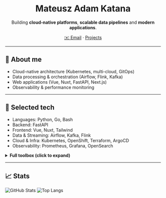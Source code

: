 <div align="center">
  <h1>Mateusz Adam Katana</h1>
  <p>Building <strong>cloud‑native platforms</strong>, <strong>scalable data pipelines</strong> and <strong>modern applications</strong>.</p>
  <p>
    <a href="mailto:mateusz.adam.katana@gmail.com">✉️ Email</a>
    ·
    <a href="https://github.com/theanotherwise?tab=repositories">Projects</a>
  </p>
</div>

---

## 🚀 About me
- Cloud-native architecture (Kubernetes, multi-cloud, GitOps)
- Data processing & orchestration (Airflow, Flink, Kafka)
- Web applications (Vue, Nuxt, FastAPI, Next.js)
- Observability & performance monitoring

---

## 🧰 Selected tech
- Languages: Python, Go, Bash
- Backend: FastAPI
- Frontend: Vue, Nuxt, Tailwind
- Data & Streaming: Airflow, Kafka, Flink
- Cloud & Infra: Kubernetes, OpenShift, Terraform, ArgoCD
- Observability: Prometheus, Grafana, OpenSearch

<details>
  <summary><strong>Full toolbox (click to expand)</strong></summary>

  <br/>

  <table>
    <tr>
      <td valign="top" width="33%">
        <h4>🔤 Languages</h4>
        <img src="https://img.shields.io/badge/Python-3776AB?logo=python&logoColor=white" />
        <img src="https://img.shields.io/badge/Go-00ADD8?logo=go&logoColor=white" />
        <img src="https://img.shields.io/badge/Bash-4EAA25?logo=gnu-bash&logoColor=white" />
        <img src="https://img.shields.io/badge/Ruby-CC342D?logo=ruby&logoColor=white" />
      </td>
      <td valign="top" width="33%">
        <h4>⚙️ Backend</h4>
        <img src="https://img.shields.io/badge/FastAPI-009688?logo=fastapi&logoColor=white" />
        <img src="https://img.shields.io/badge/Java-007396?logo=java&logoColor=white" />
        <img src="https://img.shields.io/badge/Scala-DC322F?logo=scala&logoColor=white" />
        <img src="https://img.shields.io/badge/Rails-D30001?logo=rubyonrails&logoColor=white" />
      </td>
      <td valign="top" width="33%">
        <h4>🎨 Frontend</h4>
        <img src="https://img.shields.io/badge/Vue-4FC08D?logo=vue.js&logoColor=white" />
        <img src="https://img.shields.io/badge/Nuxt-00C58E?logo=nuxtdotjs&logoColor=white" />
        <img src="https://img.shields.io/badge/Tailwind-38B2AC?logo=tailwindcss&logoColor=white" />
      </td>
    </tr>
  </table>

  <table>
    <tr>
      <td valign="top" width="33%">
        <h4>📡 Data & Streaming</h4>
        <img src="https://img.shields.io/badge/Airflow-017CEE?logo=apacheairflow&logoColor=white" />
        <img src="https://img.shields.io/badge/Flink-E6526F?logo=apacheflink&logoColor=white" />
        <img src="https://img.shields.io/badge/Kafka-231F20?logo=apachekafka&logoColor=white" />
        <img src="https://img.shields.io/badge/RabbitMQ-FF6600?logo=rabbitmq&logoColor=white" />
        <img src="https://img.shields.io/badge/Redpanda-D03C3C?logo=redpanda&logoColor=white" />
      </td>
      <td valign="top" width="33%">
        <h4>🗄️ Databases</h4>
        <img src="https://img.shields.io/badge/Postgres-336791?logo=postgresql&logoColor=white" />
        <img src="https://img.shields.io/badge/MySQL-4479A1?logo=mysql&logoColor=white" />
        <img src="https://img.shields.io/badge/Oracle-F80000?logo=oracle&logoColor=white" />
        <img src="https://img.shields.io/badge/Redis-DC382D?logo=redis&logoColor=white" />
        <img src="https://img.shields.io/badge/Elasticsearch-005571?logo=elasticsearch&logoColor=white" />
        <img src="https://img.shields.io/badge/OpenSearch-005EB8?logo=opensearch&logoColor=white" />
      </td>
      <td valign="top" width="33%">
        <h4>📊 Observability</h4>
        <img src="https://img.shields.io/badge/NewRelic-008C99?logo=newrelic&logoColor=white" />
        <img src="https://img.shields.io/badge/Prometheus-E6522C?logo=prometheus&logoColor=white" />
        <img src="https://img.shields.io/badge/Grafana-F46800?logo=grafana&logoColor=white" />
        <img src="https://img.shields.io/badge/Elastic%20Stack-005571?logo=elastic&logoColor=white" />
        <img src="https://img.shields.io/badge/Opsgenie-1A73E8?logo=atlassian&logoColor=white" />
        <img src="https://img.shields.io/badge/Zabbix-CC0000?logo=zabbix&logoColor=white" />
      </td>
    </tr>
  </table>

  <table>
    <tr>
      <td valign="top" width="33%">
        <h4>☁️ Cloud & Infra</h4>
        <img src="https://img.shields.io/badge/Kubernetes-326CE5?logo=kubernetes&logoColor=white" />
        <img src="https://img.shields.io/badge/OpenShift-EE0000?logo=redhatopenshift&logoColor=white" />
        <img src="https://img.shields.io/badge/Terraform-623CE4?logo=terraform&logoColor=white" />
        <img src="https://img.shields.io/badge/Ansible-EE0000?logo=ansible&logoColor=white" />
        <img src="https://img.shields.io/badge/ArgoCD-FC6D26?logo=argo&logoColor=white" />
        <img src="https://img.shields.io/badge/GitLab%20CI/CD-FC6D26?logo=gitlab&logoColor=white" />
        <img src="https://img.shields.io/badge/Jenkins-D24939?logo=jenkins&logoColor=white" />
      </td>
      <td valign="top" width="33%">
        <h4>🗃️ Storage</h4>
        <img src="https://img.shields.io/badge/HPE%203PAR-00A985" />
        <img src="https://img.shields.io/badge/Dell%20PowerScale-0085C3" />
        <img src="https://img.shields.io/badge/Longhorn%20CSI-FF4F00" />
        <img src="https://img.shields.io/badge/ZFS-2F7DBA" />
        <img src="https://img.shields.io/badge/Varnish-1D50A0" />
        <img src="https://img.shields.io/badge/Cloudflare%20R2-F38020?logo=cloudflare&logoColor=white" />
      </td>
      <td valign="top" width="33%">
        <h4>🛡️ Security</h4>
        <img src="https://img.shields.io/badge/Akamai%20WAF-009FDB" />
        <img src="https://img.shields.io/badge/PKI%20(EJBCA)-0A8754" />
        <img src="https://img.shields.io/badge/Keycloak-5A2D82?logo=keycloak&logoColor=white" />
        <img src="https://img.shields.io/badge/OpenVPN-EA7E20?logo=openvpn&logoColor=white" />
        <img src="https://img.shields.io/badge/FreeIPA-7B8CDE" />
      </td>
    </tr>
  </table>

</details>

---

## 📈 Stats
![GitHub Stats](https://github-readme-stats.vercel.app/api?username=theanotherwise&show_icons=true&theme=tokyonight)
![Top Langs](https://github-readme-stats.vercel.app/api/top-langs/?username=theanotherwise&layout=compact&theme=tokyonight)
